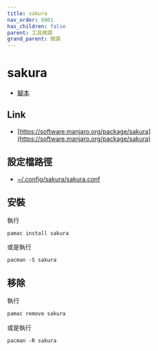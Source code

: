 ```yaml
---
title: sakura
nav_order: 6001
has_children: false
parent: 工具微調
grand_parent: 微調
---
```



# sakura

* [腳本](https://github.com/samwhelp/note-about-manjaro/tree/gh-pages/_demo/adjustment/tool/sakura)


## Link

* [https://software.manjaro.org/package/sakura](https://software.manjaro.org/package/sakura)


## 設定檔路徑

* [~/.config/sakura/sakura.conf](https://github.com/samwhelp/note-about-manjaro/tree/gh-pages/_demo/adjustment/tool/sakura/config/sakura/sakura.conf)


## 安裝

執行

``` sh
pamac install sakura
```

或是執行

```
pacman -S sakura
```


## 移除

執行

``` sh
pamac remove sakura
```

或是執行

```
pacman -R sakura
```

